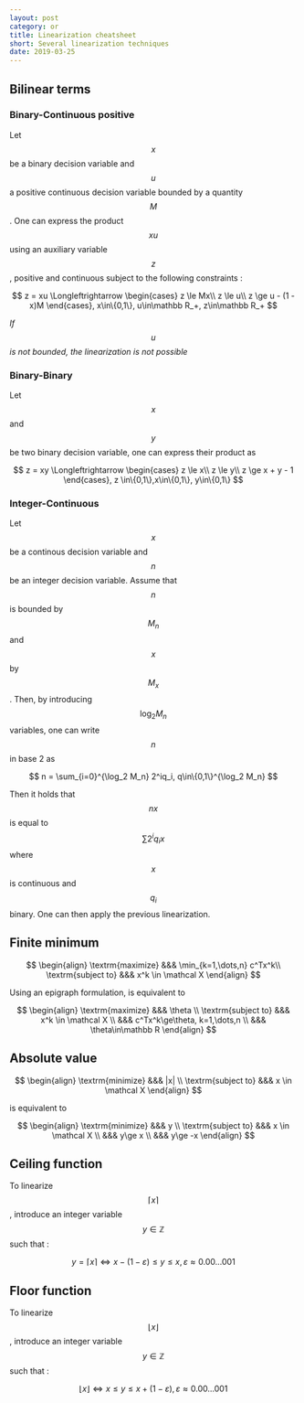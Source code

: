 ```yaml
---
layout: post
category: or
title: Linearization cheatsheet
short: Several linearization techniques
date: 2019-03-25
---
```


## Bilinear terms
### Binary-Continuous positive
Let $$x$$ be a binary decision variable and $$u$$ a positive continuous decision variable bounded by a quantity $$M$$. One can express the product $$xu$$ using an auxiliary variable $$z$$, positive and continuous subject to the following constraints :

$$
    z = xu \Longleftrightarrow
    \begin{cases}
        z \le Mx\\
        z \le u\\
        z \ge u - (1 - x)M
    \end{cases}, x\in\{0,1\}, u\in\mathbb R_+, z\in\mathbb R_+ 
$$

*If $$u$$ is not bounded, the linearization is not possible*

### Binary-Binary
Let $$x$$ and $$y$$ be two binary decision variable, one can express their product as

$$
    z = xy \Longleftrightarrow
    \begin{cases}
        z \le x\\
        z \le y\\
        z \ge x + y - 1
    \end{cases},
    z \in\{0,1\},x\in\{0,1\}, y\in\{0,1\}
$$

### Integer-Continuous
Let $$x$$ be a continous decision variable and $$n$$ be an integer decision variable. Assume that $$n$$ is bounded by $$M_n$$ and $$x$$ by $$M_x$$. Then, by introducing $$\log_2 M_n$$ variables, one can write $$n$$ in base 2 as 

$$ n = \sum_{i=0}^{\log_2 M_n} 2^iq_i, q\in\{0,1\}^{\log_2 M_n} $$

Then it holds that $$nx$$ is equal to $$ \sum 2^iq_ix $$ where $$ x $$ is continuous and $$q_i$$ binary. One can then apply the previous linearization. 

## Finite minimum

$$
\begin{align}
    \textrm{maximize} &&& \min_{k=1,\dots,n} c^Tx^k\\
    \textrm{subject to} &&& x^k \in \mathcal X
\end{align}
$$

Using an epigraph formulation, is equivalent to

$$
\begin{align}
    \textrm{maximize} &&& \theta \\
    \textrm{subject to} &&& x^k \in \mathcal X \\
    &&& c^Tx^k\ge\theta, k=1,\dots,n \\
    &&& \theta\in\mathbb R
\end{align}
$$

## Absolute value

$$
\begin{align}
    \textrm{minimize} &&& |x| \\
    \textrm{subject to} &&& x \in \mathcal X
\end{align}
$$

is equivalent to

$$
\begin{align}
    \textrm{minimize} &&& y \\
    \textrm{subject to} &&& x \in \mathcal X \\
    &&& y\ge x \\
    &&& y\ge -x
\end{align}
$$

## Ceiling function

To linearize $$ \left\lceil x \right\rceil $$, introduce an integer variable $$ y\in\mathbb Z$$ such that :

$$ y = \left\lceil x \right\rceil \Leftrightarrow x - (1-\varepsilon) \le y \le x, \varepsilon\approx 0.00\dots 001 $$

## Floor function

To linearize $$ \left\lfloor x \right\rfloor $$, introduce an integer variable $$ y\in\mathbb Z$$ such that :

$$  \left\lfloor x \right\rfloor \Leftrightarrow x\le y\le x + (1 - \varepsilon), \varepsilon\approx 0.00\dots 001  $$